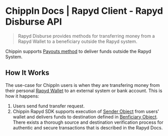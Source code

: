 # ChippIn Docs | Rapyd Client - Rapyd Disburse API

> Rapyd Disburse provides methods for transferring money from a Rapyd Wallet to a beneficiary outside the Rapyd system.

Chippin supports [Payouts method](https://docs.rapyd.net/build-with-rapyd/docs/payouts) to deliver funds outside the Rapyd System.

## How It Works
The use-case for ChippIn users is when they are transfering money from their personal [Rapyd Wallet](https://docs.rapyd.net/build-with-rapyd/reference/rapyd-wallet-overview) to an external system or bank account. This is how it happens:

1. Users send fund transfer request.
2. Chippin Rapyd SDK supports execution of [Sender Object](https://docs.rapyd.net/build-with-rapyd/reference/sender-object) from users' wallet and delivers funds to destination defined in [Benficiary Object](https://docs.rapyd.net/build-with-rapyd/reference/beneficiary-object). There exists a thorough source and destination verification process for authentic and secure transactions that is described in the Rapyd Docs.